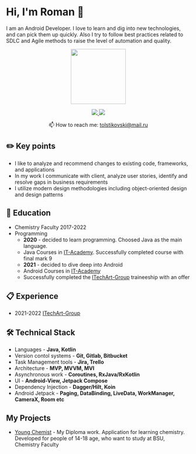 # Hi, I'm Roman 👋
I am an Android Developer. I love to learn and dig into new technologies, and can pick them up quickly. Also I try to follow
best practices related to SDLC and Agile methods to raise the level of automation and quality.
<p align='center'>
   <a href="https://github.com/RomaTargarien/github-readme-stats"><img height=150
                                                                  src="https://github-readme-stats.vercel.app/api/top-langs/?username=RomaTargarien&layout=compact"/></a>
</p>

<p align='center'>
   <a href="https://www.linkedin.com/in/romantolstikov/">
       <img src="https://img.shields.io/badge/linkedin-%230077B5.svg?&style=for-the-badge&logo=linkedin&logoColor=white"/>
   </a>
   <a href="https://t.me/roma_targarien">
       <img src="https://img.shields.io/badge/Telegram-2CA5E0?style=for-the-badge&logo=telegram&logoColor=white"/>
   </a>
<p align='center'>
   📫 How to reach me: <a href='mailto:tolstikovski@mail.ru'>tolstikovski@mail.ru</a>
</p>

## ✏️ Key points
* I like to analyze and recommend changes to existing code, frameworks, and applications
* In my work I communicate with client, analyze user stories, identify and resolve gaps in business requirements
* I utilize modern design methodologies including object-oriented design and design patterns

## 📖 Education
* Chemistry Faculty 2017-2022
* Programming
   * **2020** - decided to learn programming. Choosed Java as the main language.
   * Java Courses in <a href = 'https://www.it-academy.by/'>IT-Academy</a>. Successfully completed сourse with final mark 9 
   * **2021** - decided to dive deep into Android
   * Android Courses in <a href = 'https://www.it-academy.by/'>IT-Academy</a>
   * Successfully completed the <a href='https://ventionteams.com/'>ITechArt-Group</a> traineeship with an offer
 

## 📋 Experience
* 2021-2022 <a href='https://ventionteams.com/'>ITechArt-Group</a>

## 🛠 Technical Stack
*   Languages - **Java, Kotlin**
*   Version contol systems - **Git, Gitlab, Bitbucket**
*   Task Management tools - **Jira, Trello**
*   Architecture - **MVP, MVVM, MVI**
*   Asynchronous work - **Coroutines, RxJava/RxKotlin**
*   UI - **Android-View, Jetpack Compose**
*   Dependency Injection - **Dagger/Hilt, Koin**
*   Android Jetpack - **Paging, DataBinding, LiveData, WorkManager, CameraX, Room etc**

## My Projects
* [Young Chemist](https://github.com/RomaTargarien/YoungChemist) - My Diploma work. Application for learning chemistry. Developed for people of 14-18 age, who want to study at BSU, Chemistry Faculty

